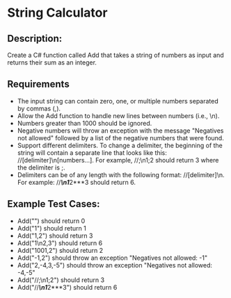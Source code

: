 # String Calculator

## Description:

Create a C# function called Add that takes a string of numbers as input and returns their sum as an integer.

## Requirements

- The input string can contain zero, one, or multiple numbers separated by commas (,).
- Allow the Add function to handle new lines between numbers (i.e., \n).
- Numbers greater than 1000 should be ignored.
- Negative numbers will throw an exception with the message "Negatives not allowed" followed by a list of the negative numbers that were found.
- Support different delimiters. To change a delimiter, the beginning of the string will contain a separate line that looks like this: //[delimiter]\n[numbers…]. For example, //;\n1;2 should return 3 where the delimiter is ;.   
- Delimiters can be of any length with the following format: //[delimiter]\n. For example: //***\n1***2***3 should return 6.

## Example Test Cases:

- Add("") should return 0
- Add("1") should return 1
- Add("1,2") should return 3
- Add("1\n2,3") should return 6
- Add("1001,2") should return 2
- Add("-1,2") should throw an exception "Negatives not allowed: -1"
- Add("2,-4,3,-5") should throw an exception "Negatives not allowed: -4,-5"
- Add("//;\n1;2") should return 3
- Add("//***\n1***2***3") should return 6
